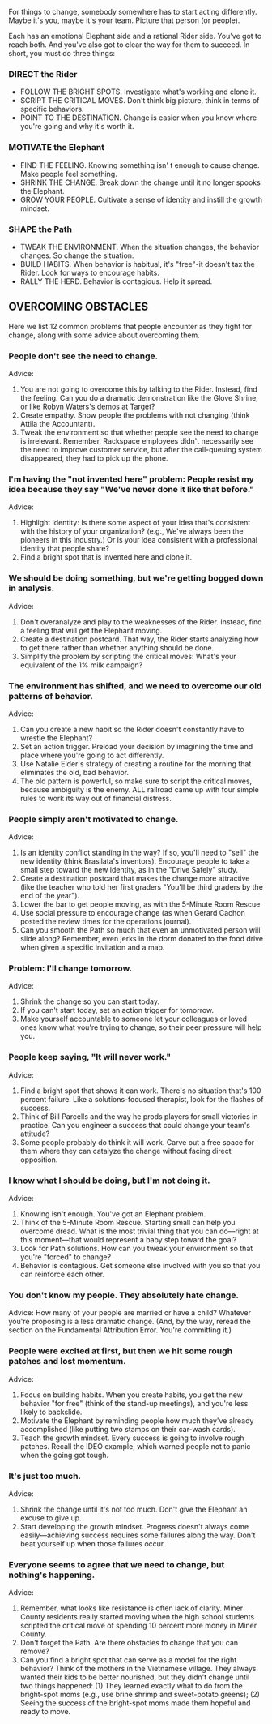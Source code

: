 For things to change, somebody somewhere has to start acting differently. Maybe it's you, maybe it's your team. Picture that person (or people).

Each has an emotional Elephant side and a rational Rider side. You've got to reach both. And you've also got to clear the way for them to succeed. In short, you must do three things:

### DIRECT the Rider
- FOLLOW THE BRIGHT SPOTS. Investigate what's working and clone it. 
- SCRIPT THE CRITICAL MOVES. Don't think big picture, think in terms of specific behaviors.
- POINT TO THE DESTINATION. Change is easier when you know where you're going and why it's worth it. 

### MOTIVATE the Elephant
- FIND THE FEELING. Knowing something isn' t enough to cause change. Make people feel something. 
- SHRINK THE CHANGE. Break down the change until it no longer spooks the Elephant. 
- GROW YOUR PEOPLE. Cultivate a sense of identity and instill the growth mindset.

### SHAPE the Path
- TWEAK THE ENVIRONMENT. When the situation changes, the behavior changes. So change the situation. 
- BUILD HABITS. When behavior is habitual, it's "free"-it doesn't tax the Rider. Look for ways to encourage habits. 
- RALLY THE HERD. Behavior is contagious. Help it spread. 

## OVERCOMING OBSTACLES
Here we list 12 common problems that people encounter as they fight for change, along with some advice about overcoming them. 

### People don't see the need to change.
Advice: 
1. You are not going to overcome this by talking to the Rider. Instead, find the feeling. Can you do a dramatic demonstration like the Glove Shrine, or like Robyn Waters's demos at Target? 
2. Create empathy. Show people the problems with not changing (think Attila the Accountant). 
3. Tweak the environment so that whether people see the need to change is irrelevant. Remember, Rackspace employees didn't necessarily see the need to improve customer service, but after the call-queuing system disappeared, they had to pick up the phone.

### I'm having the "not invented here" problem: People resist my idea because they say "We've never done it like that before."
Advice: 
1. Highlight identity: Is there some aspect of your idea that's consistent with the history of your organization? (e.g., We've always been the pioneers in this industry.) Or is your idea consistent with a professional identity that people share? 
2. Find a bright spot that is invented here and clone it.

### We should be doing something, but we're getting bogged down in analysis.
Advice: 
1. Don't overanalyze and play to the weaknesses of the Rider. Instead, find a feeling that will get the Elephant moving. 
2. Create a destination postcard. That way, the Rider starts analyzing how to get there rather than whether anything should be done. 
3. Simplify the problem by scripting the critical moves: What's your equivalent of the 1% milk campaign?

### The environment has shifted, and we need to overcome our old patterns of behavior.
Advice: 
1. Can you create a new habit so the Rider doesn't constantly have to wrestle the Elephant? 
2. Set an action trigger. Preload your decision by imagining the time and place where you're going to act differently. 
3. Use Natalie Elder's strategy of creating a routine for the morning that eliminates the old, bad behavior. 
4. The old pattern is powerful, so make sure to script the critical moves, because ambiguity is the enemy. ALL railroad came up with four simple rules to work its way out of financial distress.

### People simply aren't motivated to change.
Advice: 
1. Is an identity conflict standing in the way? If so, you'll need to "sell" the new identity (think Brasilata's inventors). Encourage people to take a small step toward the new identity, as in the "Drive Safely" study. 
2. Create a destination postcard that makes the change more attractive (like the teacher who told her first graders "You'll be third graders by the end of the year"). 
3. Lower the bar to get people moving, as with the 5-Minute Room Rescue. 
4. Use social pressure to encourage change (as when Gerard Cachon posted the review times for the operations journal). 
5. Can you smooth the Path so much that even an unmotivated person will slide along? Remember, even jerks in the dorm donated to the food drive when given a specific invitation and a map.

### Problem: I'll change tomorrow.
Advice: 
1. Shrink the change so you can start today. 
2. If you can't start today, set an action trigger for tomorrow. 
3. Make yourself accountable to someone let your colleagues or loved ones know what you're trying to change, so their peer pressure will help you.

### People keep saying, "It will never work."
Advice: 
1. Find a bright spot that shows it can work. There's no situation that's 100 percent failure. Like a solutions-focused therapist, look for the flashes of success. 
2. Think of Bill Parcells and the way he prods players for small victories in practice. Can you engineer a success that could change your team's attitude? 
3. Some people probably do think it will work. Carve out a free space for them where they can catalyze the change without facing direct opposition.

### I know what I should be doing, but I'm not doing it.
Advice: 
1. Knowing isn't enough. You've got an Elephant problem. 
2. Think of the 5-Minute Room Rescue. Starting small can help you overcome dread. What is the most trivial thing that you can do—right at this moment—that would represent a baby step toward the goal? 
3. Look for Path solutions. How can you tweak your environment so that you're "forced" to change? 
4. Behavior is contagious. Get someone else involved with you so that you can reinforce each other.

### You don't know my people. They absolutely hate change.
Advice: How many of your people are married or have a child? Whatever you're proposing is a less dramatic change. (And, by the way, reread the section on the Fundamental Attribution Error. You're committing it.)

### People were excited at first, but then we hit some rough patches and lost momentum.
Advice: 
1. Focus on building habits. When you create habits, you get the new behavior "for free" (think of the stand-up meetings), and you're less likely to backslide. 
2. Motivate the Elephant by reminding people how much they've already accomplished (like putting two stamps on their car-wash cards). 
3. Teach the growth mindset. Every success is going to involve rough patches. Recall the IDEO example, which warned people not to panic when the going got tough.

### It's just too much.
Advice: 
1. Shrink the change until it's not too much. Don't give the Elephant an excuse to give up. 
2. Start developing the growth mindset. Progress doesn't always come easily—achieving success requires some failures along the way. Don't beat yourself up when those failures occur.

### Everyone seems to agree that we need to change, but nothing's happening.
Advice: 
1. Remember, what looks like resistance is often lack of clarity. Miner County residents really started moving when the high school students scripted the critical move of spending 10 percent more money in Miner County. 
2. Don't forget the Path. Are there obstacles to change that you can remove? 
3. Can you find a bright spot that can serve as a model for the right behavior? Think of the mothers in the Vietnamese village. They always wanted their kids to be better nourished, but they didn't change until two things happened: (1) They learned exactly what to do from the bright-spot moms (e.g., use brine shrimp and sweet-potato greens); (2) Seeing the success of the bright-spot moms made them hopeful and ready to move.